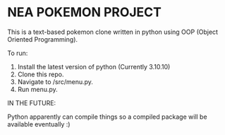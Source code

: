 # NEA POKEMON PROJECT

This is a text-based pokemon clone written in python using OOP (Object Oriented Programming).

To run:

1. Install the latest version of python (Currently 3.10.10)
2. Clone this repo.
3. Navigate to /src/menu.py.
4. Run menu.py.

IN THE FUTURE:

Python apparently can compile things so a compiled package will be available eventually :)

